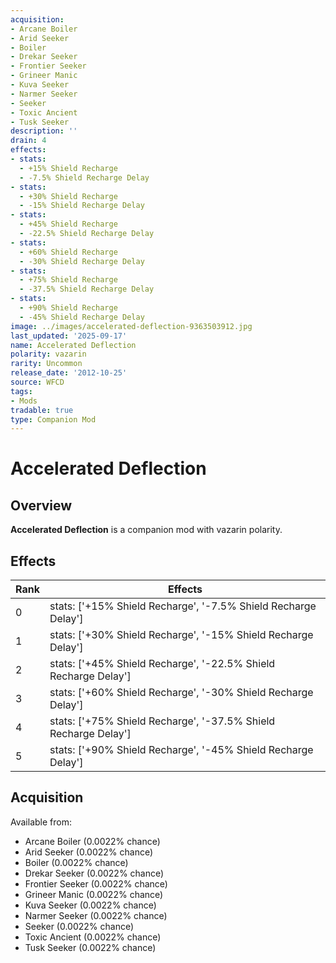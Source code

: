 ```yaml
---
acquisition:
- Arcane Boiler
- Arid Seeker
- Boiler
- Drekar Seeker
- Frontier Seeker
- Grineer Manic
- Kuva Seeker
- Narmer Seeker
- Seeker
- Toxic Ancient
- Tusk Seeker
description: ''
drain: 4
effects:
- stats:
  - +15% Shield Recharge
  - -7.5% Shield Recharge Delay
- stats:
  - +30% Shield Recharge
  - -15% Shield Recharge Delay
- stats:
  - +45% Shield Recharge
  - -22.5% Shield Recharge Delay
- stats:
  - +60% Shield Recharge
  - -30% Shield Recharge Delay
- stats:
  - +75% Shield Recharge
  - -37.5% Shield Recharge Delay
- stats:
  - +90% Shield Recharge
  - -45% Shield Recharge Delay
image: ../images/accelerated-deflection-9363503912.jpg
last_updated: '2025-09-17'
name: Accelerated Deflection
polarity: vazarin
rarity: Uncommon
release_date: '2012-10-25'
source: WFCD
tags:
- Mods
tradable: true
type: Companion Mod
---
```


# Accelerated Deflection

## Overview

**Accelerated Deflection** is a companion mod with vazarin polarity.

## Effects

| Rank | Effects |
|------|----------|
| 0 | stats: ['+15% Shield Recharge', '-7.5% Shield Recharge Delay'] |
| 1 | stats: ['+30% Shield Recharge', '-15% Shield Recharge Delay'] |
| 2 | stats: ['+45% Shield Recharge', '-22.5% Shield Recharge Delay'] |
| 3 | stats: ['+60% Shield Recharge', '-30% Shield Recharge Delay'] |
| 4 | stats: ['+75% Shield Recharge', '-37.5% Shield Recharge Delay'] |
| 5 | stats: ['+90% Shield Recharge', '-45% Shield Recharge Delay'] |

## Acquisition

Available from:
- Arcane Boiler (0.0022% chance)
- Arid Seeker (0.0022% chance)
- Boiler (0.0022% chance)
- Drekar Seeker (0.0022% chance)
- Frontier Seeker (0.0022% chance)
- Grineer Manic (0.0022% chance)
- Kuva Seeker (0.0022% chance)
- Narmer Seeker (0.0022% chance)
- Seeker (0.0022% chance)
- Toxic Ancient (0.0022% chance)
- Tusk Seeker (0.0022% chance)

